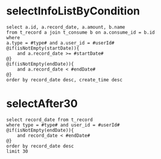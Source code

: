 selectInfoListByCondition
===
	select a.id, a.record_date, a.amount, b.name
	from t_record a join t_consume b on a.consume_id = b.id
	where
	a.type = #type# and a.user_id = #userId# 
	@if(isNotEmpty(startDate)){
		and a.record_date >= #startDate# 
	@}
	@if(isNotEmpty(endDate)){
		and a.record_date < #endDate#
	@}
	order by record_date desc, create_time desc
	
selectAfter30
===
	select record_date from t_record
	where type = #type# and user_id = #userId#
	@if(isNotEmpty(endDate)){
		and record_date < #endDate#
	@}
	order by record_date desc
	limit 30